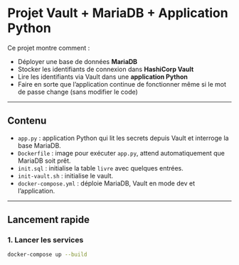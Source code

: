 # Projet Vault + MariaDB + Application Python

Ce projet montre comment :

- Déployer une base de données **MariaDB**
- Stocker les identifiants de connexion dans **HashiCorp Vault**
- Lire les identifiants via Vault dans une **application Python**
- Faire en sorte que l’application continue de fonctionner même si le mot de passe change (sans modifier le code)

---

## Contenu

- `app.py` : application Python qui lit les secrets depuis Vault et interroge la base MariaDB.
- `Dockerfile` : image pour exécuter `app.py`, attend automatiquement que MariaDB soit prêt.
- `init.sql` : initialise la table `livre` avec quelques entrées.
- `init-vault.sh` : initialise le vault.
- `docker-compose.yml` : déploie MariaDB, Vault en mode dev et l’application.

---

## Lancement rapide

### 1. Lancer les services

```bash
docker-compose up --build
